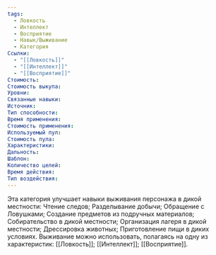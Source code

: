 ```yaml
---
tags:
  - Ловкость
  - Интеллект
  - Восприятие
  - Навык/Выживание
  - Категория
Ссылки:
  - "[[Ловкость]]"
  - "[[Интеллект]]"
  - "[[Восприятие]]"
Стоимость:
Стоимость выкупа:
Уровни:
Связанные навыки:
Источник:
Тип способности:
Время применения:
Стоимость применения:
Используемый пул:
Стоимость пула:
Характеристики:
Дальность:
Шаблон:
Количество целей:
Время действия:
Тип воздействия:
---
```

Эта категория улучшает навыки выживания персонажа в дикой местности: Чтение следов; Разделывание добычи; Обращение с Ловушками; Создание предметов из подручных материалов; Собирательство в дикой местности; Организация лагеря в дикой местности; Дрессировка животных; Приготовление пищи в диких условиях. Выживание можно использовать, полагаясь на одну из характеристик: [[Ловкость]]; [[Интеллект]]; [[Восприятие]]. 